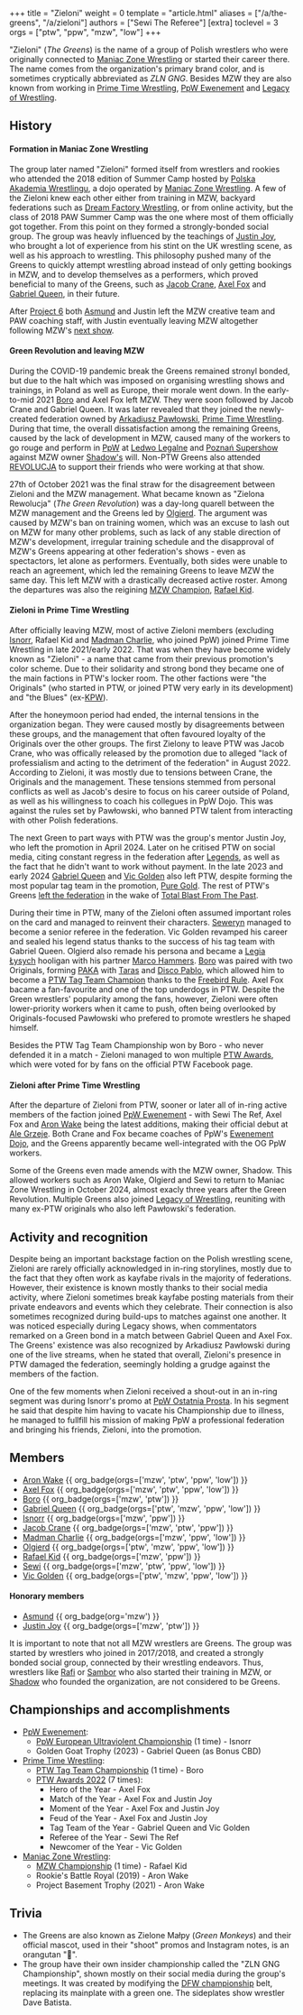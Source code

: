 +++
title = "Zieloni"
weight = 0
template = "article.html"
aliases = ["/a/the-greens", "/a/zieloni"]
authors = ["Sewi The Referee"]
[extra]
toclevel = 3
orgs = ["ptw", "ppw", "mzw", "low"]
+++

"Zieloni" (_The Greens_) is the name of a group of Polish wrestlers who were originally connected to [Maniac Zone Wrestling](@/o/mzw.md) or started their career there. The name comes from the organization's primary brand color, and is sometimes cryptically abbreviated as _ZLN GNG_. Besides MZW they are also known from working in [Prime Time Wrestling](@/o/ptw.md), [PpW Ewenement](@/o/ppw.md) and [Legacy of Wrestling](@/o/low.md). 

## History

#### Formation in Maniac Zone Wrestling

The group later named "Zieloni" formed itself from wrestlers and rookies who attended the 2018 edition of Summer Camp hosted by [Polska Akademia Wrestlingu](@/o/paw.md), a dojo operated by [Maniac Zone Wrestling](@/o/mzw.md). A few of the Zieloni knew each other either from training in MZW, backyard federations such as [Dream Factory Wrestling](@/o/dfw.md), or from online activity, but the class of 2018 PAW Summer Camp was the one where most of them officially got together. From this point on they formed a strongly-bonded social group. The group was heavly influenced by the teachings of [Justin Joy](@/w/justin-joy.md), who brought a lot of experience from his stint on the UK wrestling scene, as well as his approach to wrestling. This philosophy pushed many of the Greens to quickly attempt wrestling abroad instead of only getting bookings in MZW, and to develop themselves as a performers, which proved beneficial to many of the Greens, such as [Jacob Crane](@/w/jacob-crane.md), [Axel Fox](@/w/axel-fox.md) and [Gabriel Queen](@/w/gabriel-queen.md), in their future. 

After [Project 6](@/e/mzw/2019-08-24-mzw-project-6-death-and-glory.md) both [Asmund](@/w/asmund.md) and Justin left the MZW creative team and PAW coaching staff, with Justin eventually leaving MZW altogether following MZW's [next show](@/e/mzw/2020-01-18-mzw-project-7-golden-road.md). 

#### Green Revolution and leaving MZW

During the COVID-19 pandemic break the Greens remained stronyl bonded, but due to the halt which was imposed on organising wrestling shows and trainings, in Poland as well as Europe, their morale went down. In the early-to-mid 2021 [Boro](@/w/boro.md) and Axel Fox left MZW. They were soon followed by Jacob Crane and Gabriel Queen. It was later revealed that they joined the newly-created federation owned by [Arkadiusz Pawłowski](@/w/pan-pawlowski.md), [Prime Time Wrestling](@/o/ptw.md). During that time, the overall dissatisfaction among the remaining Greens, caused by the lack of development in MZW, caused many of the workers to go rouge and perform in [PpW](@/o/ppw.md) at [Ledwo Legalne](@/e/ppw/2021-06-12-ppw-ledwo-legalne.md) and [Poznań Supershow](@/e/ppw/2021-07-30-ppw-poznan-supershow.md) against MZW owner [Shadow's](@/w/shadow.md) will. Non-PTW Greens also attended [REVOLUCJA](@/e/ptw/2021-10-09-ptw-1-revolucja.md) to support their friends who were working at that show.

27th of October 2021 was the final straw for the disagreement between Zieloni and the MZW management. What became known as "Zielona Rewolucja" (_The Green Revolution_) was a day-long quarell between the MZW management and the Greens led by [Olgierd](@/w/olgierd.md). The argument was caused by MZW's ban on training women, which was an excuse to lash out on MZW for many other problems, such as lack of any stable direction of MZW's development, irregular training schedule and the disapproval of MZW's Greens appearing at other federation's shows - even as spectactors, let alone as performers. Eventually, both sides were unable to reach an agreement, which led the remaining Greens to leave MZW the same day. This left MZW with a drastically decreased active roster. Among the departures was also the reigining [MZW Champion](@/c/mzw-championship.md), [Rafael Kid](@/w/rafael-kid.md).

#### Zieloni in Prime Time Wrestling

After officially leaving MZW, most of active Zieloni members (excluding [Isnorr](@/w/isnorr.md), Rafael Kid and [Madman Charlie](@/w/madman-charlie.md), who joined PpW) joined Prime Time Wrestling in late 2021/early 2022. That was when they have become widely known as "Zieloni" - a name that came from their previous promotion's color scheme. Due to their solidarity and strong bond they became one of the main factions in PTW's locker room. The other factions were "the Originals" (who started in PTW, or joined PTW very early in its development) and "the Blues" (ex-[KPW](@/o/kpw.md)).

After the honeymoon period had ended, the internal tensions in the organization began. They were caused mostly by disagreements between these groups, and the management that often favoured loyalty of the Originals over the other groups. The first Zielony to leave PTW was Jacob Crane, who was offically released by the promotion due to alleged "lack of professialism and acting to the detriment of the federation" in August 2022. According to Zieloni, it was mostly due to tensions between Crane, the Originals and the management. These tensions stemmed from personal conflicts as well as Jacob's desire to focus on his career outside of Poland, as well as his willingness to coach his collegues in PpW Dojo. This was against the rules set by Pawłowski, who banned PTW talent from interacting with other Polish federations.

The next Green to part ways with PTW was the group's mentor Justin Joy, who left the promotion in April 2024. Later on he critised PTW on social media, citing constant regress in the federation after [Legends](@/e/ptw/2022-11-26-ptw-3-legends.md), as well as the fact that he didn't want to work without payment. In the late 2023 and early 2024 [Gabriel Queen](@/w/gabriel-queen.md) and [Vic Golden](@/w/vic-golden.md) also left PTW, despite forming the most popular tag team in the promotion, [Pure Gold](@/tt/pure-gold.md). The rest of PTW's Greens [left the federation](@/a/ptw-exits.md) in the wake of [Total Blast From The Past](@/e/ptw/2024-05-11-ptw-6.md).

During their time in PTW, many of the Zieloni often assumed important roles on the card and managed to reinvent their characters. [Seweryn](@/w/sedzia-seweryn.md) managed to become a senior referee in the federation. Vic Golden revamped his career and sealed his legend status thanks to the success of his tag team with Gabriel Queen. Olgierd also remade his persona and became a [Legia Łysych](@/tt/legia-lysych.md) hooligan with his partner [Marco Hammers](@/w/marco-hammers.md). [Boro](@/w/boro.md) was paired with two Originals, forming [PAKA](@/tt/paka.md) with [Taras](@/w/taras.md) and [Disco Pablo](@/w/disco-pablo.md), which allowed him to become a [PTW Tag Team Champion](@/c/ptw-tag-team-championship.md) thanks to the [Freebird Rule][freebirds]. Axel Fox bacame a fan-favourite and one of the top underdogs in PTW. Despite the Green wrestlers' popularity among the fans, however, Zieloni were often lower-priority workers when it came to push, often being overlooked by Originals-focused Pawłowski who prefered to promote wrestlers he shaped himself.

Besides the PTW Tag Team Championship won by Boro - who never defended it in a match - Zieloni managed to won multiple [PTW Awards](@/a/ptw-awards-2022.md), which were voted for by fans on the official PTW Facebook page.

#### Zieloni after Prime Time Wrestling

After the departure of Zieloni from PTW, sooner or later all of in-ring active members of the faction joined [PpW Ewenement](@/o/ppw.md) - with Sewi The Ref, Axel Fox and [Aron Wake](@/w/aron-wake.md) being the latest additions, making their official debut at [Ale Grzeje](@/e/ppw/2024-07-13-ppw-ale-grzeje.md). Both Crane and Fox became coaches of PpW's [Ewenement Dojo](@/o/ewenement-dojo.md), and the Greens apparently became well-integrated with the OG PpW workers. 

Some of the Greens even made amends with the MZW owner, Shadow. This allowed workers such as Aron Wake, Olgierd and Sewi to return to Maniac Zone Wrestling in October 2024, almost exacly three years after the Green Revolution. Multiple Greens also joined [Legacy of Wrestling](@/o/low.md), reuniting with many ex-PTW originals who also left Pawłowski's federation.

## Activity and recognition

Despite being an important backstage faction on the Polish wrestling scene, Zieloni are rarely officially acknowledged in in-ring storylines, mostly due to the fact that they often work as kayfabe rivals in the majority of federations. However, their existence is known mostly thanks to their social media activity, where Zieloni sometimes break kayfabe posting materials from their private endeavors and events which they celebrate. Their connection is also sometimes recognized during build-ups to matches against one another. It was noticed especially during Legacy shows, when commentators remarked on a Green bond in a match between Gabriel Queen and Axel Fox. The Greens' existence was also recognized by Arkadiusz Pawłowski during one of the live streams, when he stated that overall, Zieloni's presence in PTW damaged the federation, seemingly holding a grudge against the members of the faction.

One of the few moments when Zieloni received a shout-out in an in-ring segment was during Isnorr's promo at [PpW Ostatnia Prosta](@/e/ppw/2025-04-30-ppw-ostatnia-prosta.md). In his segment he said that despite him having to vacate his Championship due to illness, he managed to fullfill his mission of making PpW a professional federation and bringing his friends, Zieloni, into the promotion.

## Members

* [Aron Wake](@/w/aron-wake.md) {{ org_badge(orgs=['mzw', 'ptw', 'ppw', 'low']) }}
* [Axel Fox](@/w/axel-fox.md) {{ org_badge(orgs=['mzw', 'ptw', 'ppw', 'low']) }}
* [Boro](@/w/boro.md) {{ org_badge(orgs=['mzw', 'ptw']) }}
* [Gabriel Queen](@/w/gabriel-queen.md) {{ org_badge(orgs=['ptw', 'mzw', 'ppw', 'low']) }}
* [Isnorr](@/w/isnorr.md) {{ org_badge(orgs=['mzw', 'ppw']) }}
* [Jacob Crane](@/w/jacob-crane.md) {{ org_badge(orgs=['mzw', 'ptw', 'ppw']) }}
* [Madman Charlie](@/w/madman-charlie.md) {{ org_badge(orgs=['mzw', 'ppw', 'low']) }}
* [Olgierd](@/w/olgierd.md) {{ org_badge(orgs=['ptw', 'mzw', 'ppw', 'low']) }}
* [Rafael Kid](@/w/rafael-kid.md) {{ org_badge(orgs=['mzw', 'ppw']) }}
* [Sewi](@/w/sedzia-seweryn.md) {{ org_badge(orgs=['mzw', 'ptw', 'ppw', 'low']) }}
* [Vic Golden](@/w/vic-golden.md) {{ org_badge(orgs=['ptw', 'mzw', 'ppw', 'low']) }}

#### Honorary members
* [Asmund](@/w/asmund.md) {{ org_badge(org='mzw') }} 
* [Justin Joy](@/w/justin-joy.md)  {{ org_badge(orgs=['mzw', 'ptw']) }} 

It is important to note that not all MZW wrestlers are Greens. The group was started by wrestlers who joined in 2017/2018, and created a strongly bonded social group, connected by their wrestling endeavors. Thus, wrestlers like [Rafi](@/w/rafi.md) or [Sambor](@/w/sambor.md) who also started their training in MZW, or [Shadow](@/w/shadow.md) who founded the organization, are not considered to be Greens.

## Championships and accomplishments

* [PpW Ewenement](@/o/ppw.md):
  - [PpW European Ultraviolent Championship](@/c/ppw-european-ultraviolent-championship.md) (1 time) - Isnorr
  - Golden Goat Trophy (2023) - Gabriel Queen (as Bonus CBD)
* [Prime Time Wrestling](@/o/ptw.md):
  - [PTW Tag Team Championship](@/c/ptw-tag-team-championship.md) (1 time) - Boro
  - [PTW Awards 2022](@/a/ptw-awards-2022.md) (7 times):
    * Hero of the Year - Axel Fox
    * Match of the Year - Axel Fox and Justin Joy
    * Moment of the Year - Axel Fox and Justin Joy
    * Feud of the Year - Axel Fox and Justin Joy
    * Tag Team of the Year - Gabriel Queen and Vic Golden 
    * Referee of the Year - Sewi The Ref
    * Newcomer of the Year - Vic Golden
* [Maniac Zone Wrestling](@/o/mzw.md):
  - [MZW Championship](@/c/mzw-championship.md) (1 time) - Rafael Kid
  - Rookie's Battle Royal (2019) - Aron Wake
  - Project Basement Trophy (2021) - Aron Wake

## Trivia

* The Greens are also known as Zielone Małpy (_Green Monkeys_) and their official mascot, used in their "shoot" promos and Instagram notes, is an orangutan "🦧".
* The group have their own insider championship called the "ZLN GNG Championship", shown mostly on their social media during the group's meetings. It was created by modifying the [DFW championship](@/c/dfw-championship.md) belt, replacing its mainplate with a green one. The sideplates show wrestler Dave Batista.

[freebirds]: https://en.wikipedia.org/wiki/Fabulous_Freebirds#Freebird_Rule
